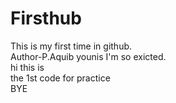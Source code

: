 # Firsthub
This is my first time in github.
<br>
Author-P.Aquib younis
I'm so exicted.
<br>
hi this is <br> the 1st code for practice
<br>
BYE